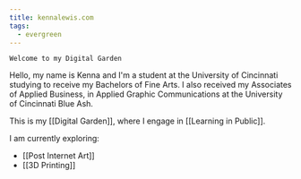 ```yaml
---
title: kennalewis.com
tags:
  - evergreen
---
```

```poetry
Welcome to my Digital Garden
```

Hello, my name is Kenna and I'm a student at the University of Cincinnati studying to receive my Bachelors of Fine Arts. I also received my Associates of Applied Business, in Applied Graphic Communications at the University of Cincinnati Blue Ash.

This is my [[Digital Garden]], where I engage in [[Learning in Public]].

I am currently exploring:
- [[Post Internet Art]]
- [[3D Printing]]
